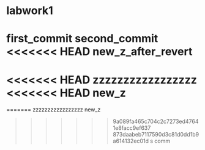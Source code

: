 # labwork1
first_commit
second_commit
<<<<<<< HEAD
new_z_after_revert
=======
<<<<<<< HEAD
zzzzzzzzzzzzzzzzz
<<<<<<< HEAD
new_z
=======
=======
zzzzzzzzzzzzzzzzz
new_z
>>>>>>> 9a089fa465c704c2c7273ed47641e8facc9ef637
>>>>>>> 873daabeb7117590d3c81d0dd1b9a614132ec01d
>>>>>>> s
comm